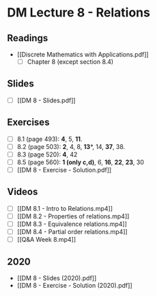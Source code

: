 # DM Lecture 8 - Relations

## Readings
- [[Discrete Mathematics with Applications.pdf]]
	- [ ] Chapter 8 (except section 8.4)

## Slides
- [ ] [[DM 8 - Slides.pdf]]

## Exercises
- [ ] 8.1 (page 493): **4**, 5, **11**.
- [ ] 8.2 (page 503): **2**, 4, 8, **13***, 14, **37**, 38.
- [ ] 8.3 (page 520): **4**, 42
- [ ] 8.5 (page 560): **1 (only c,d)**, 6, **16**, **22**, **23**, 30
- [ ] [[DM 8 - Exercise - Solution.pdf]]

## Videos
- [ ] [[DM 8.1 - Intro to Relations.mp4]]
- [ ] [[DM 8.2 - Properties of relations.mp4]]
- [ ] [[DM 8.3 - Equivalence relations.mp4]]
- [ ] [[DM 8.4 - Partial order relations.mp4]]
- [ ] [[Q&A Week 8.mp4]]

## 2020
- [[DM 8 - Slides (2020).pdf]]
- [[DM 8 - Exercise - Solution (2020).pdf]]